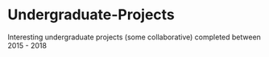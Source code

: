 # Undergraduate-Projects
Interesting undergraduate projects (some collaborative) completed between 2015 - 2018
